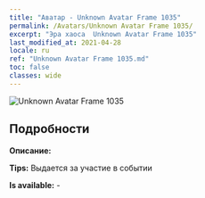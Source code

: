 ```yaml
---
title: "Аватар - Unknown Avatar Frame 1035"
permalink: /Avatars/Unknown Avatar Frame 1035/
excerpt: "Эра хаоса  Unknown Avatar Frame 1035"
last_modified_at: 2021-04-28
locale: ru
ref: "Unknown Avatar Frame 1035.md"
toc: false
classes: wide
---
```

 ![Unknown Avatar Frame 1035](/images/a/avatarFrame_35.png)

## Подробности

 **Описание:**  

 **Tips:** Выдается за участие в событии 

 **Is available:**  - 

